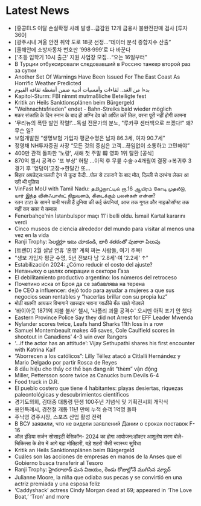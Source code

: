 # Latest News
-  [홍콩ELS 이달 손실확정 사례 발생…금감원 12개 금융사 불완전판매 검사 [투자360]
-  [광주시내 겨울 안전 취약 도로 18곳 선정…“데이터 분석 종합지수 산출”
-  [올해안에 소방자동차 번호판 ‘998·999’로 다 바꾼다
-  [‘초등 입학기 10시 출근’ 지원 사업장 모집…“오는 16일부터”
-  В Турции отбуксировали следовавший в Россию танкер второй раз за сутки
-  Another Set Of Warnings Have Been Issued For The East Coast As Horrific Weather Predicted
-  بدءا من الغد.. لقاءات وأمسيات أدبية ضمن أنشطة ثقافة الفيوم
-  Kapitol-Sturm: FBI nimmt mutmaßliche Beteiligte fest
-  Kritik an Heils Sanktionsplänen beim Bürgergeld
-  "Weihnachtsfrieden" endet - Bahn-Streiks bald wieder möglich
-  मकर संक्रांति के दिन स्नान के बाद ही अग्नि देव को अर्पित करें तिल, वरना पूरी नहीं होगी कामना
-  '무리뉴의 폭탄 발언 작렬!'…독설 전문가의 분노, "루카쿠 센터백으로 쓰겠다!" 왜? 무슨 일?
-  보험개발원 “생명보험 가입자 평균수명은 남자 86.3세, 여자 90.7세”
-  정영채 NH투자증권 사장 “모든 것의 중심은 고객…끊임없이 소통하고 고민해야”
-  400만 관객 돌파한 '노량', 새해 첫 주말 韓 영화 1위 탈환 [공식]
-  870억 첼시 공격수 '또 부상' 허탈 …이적 후 무릎 수술→4개월여 결장→복귀후 3경기 후 '엉덩이'고장→한달간 또…
-  बिहार अपडेट्स:चलती ट्रेन से कूदा कैदी...पोल से टकराने के बाद मौत, दिल्ली से दरभंगा लेकर आ रही थी पुलिस
-  VinFast MoU with Tamil Nadu: தமிழ்நாட்டில் ரூ.16 ஆயிரம் கோடி முதலீடு, யார் இந்த வின்ஃபாஸ்ட் நிறுவனம், கிடைக்கும் பலன்கள் என்ன?
-  रतन टाटा के सामने पानी भरती हैं दुनिया की कई कंपनियां, आज तक गूगल और माइक्रोसॉफ्ट तक नहीं कर सका ये कमाल
-  Fenerbahçe'nin İstanbulspor maçı 11'i belli oldu. İsmail Kartal kararını verdi
-  Cinco museos de ciencia alrededor del mundo para visitar al menos una vez en la vida
-  Ranji Trophy: సెలక్టర్లూ ఇటు చూడండి, భారీ శతకంతో పుజారా పిలుపు
-  [트렌D] 2월 설날 연휴 ‘혼행’ 계획 짜는 사람들, 여기 주목!
-  "생보 가입자 평균 수명, 5년 전보다 남 '2.8세'·여 '2.2세' ↑"
-  Estabilización 2024: ¿Cómo reducir el costo del ajuste?
-  Нетаньяху о целях операции в секторе Газа
-  El debilitamiento productivo argentino: los números del retroceso
-  Почетино иска от Броя да се забавлява на терена
-  De CEO a influencer: dejó todo para ayudar a mujeres a que sus negocios sean rentables y “hacerlas brillar con su propia luz”
-  मोठी बातमी! आयकर विभागाने खासदार भावना गवळींचे बँक खाते गोठवले
-  '바이아웃 1871억 지불 불사' 첼시, '나폴리 괴물 공격수' 오시멘 아직 포기 안 했다
-  Eastern Province Police Say they did not Arrest for EFF Leader Mwenda
-  Nylander scores twice, Leafs hand Sharks 11th loss in a row
-  Samuel Montembeault makes 46 saves, Cole Caulfield scores in shootout in Canadiens’ 4-3 win over Rangers
-  ‘…if the actor has an attitude’: Vijay Sethupathi shares his first encounter with Katrina Kaif
-  “Aborrecen a los católicos”: Lilly Téllez atacó a Citlalli Hernández y Mario Delgado por partir Rosca de Reyes
-  8 dấu hiệu cho thấy cơ thể bạn đang rất “thèm” vận động
-  Miller, Pettersson score twice as Canucks burn Devils 6-4
-  Food truck in D.R.
-  El pueblo costero que tiene 4 habitantes: playas desiertas, riquezas paleontológicas y descubrimientos científicos
-  경기도의회, 김대중 대통령 탄생 100주년 기념식 및 기획전시회 개막식
-  용인특례시, 경전철 개통 11년 만에 누적 승객 1억명 돌파
-  주낙영 경주시장, 스포츠 산업 활성 전력
-  В ВСУ заявили, что не видели заявлений Дании о сроках поставок F-16
-  ऑल इंडिया सर्जन सोसाइटी बेसिकॉन- 2024 का होगा आयोजन:डॉक्टर आशुतोष शरण बोले- ​​​​​​​चिकित्सा के क्षेत्र में आगे बढ़ा मोतिहारी, बड़े शहरों जैसी स्वास्थ्य सुविधा
-  Kritik an Heils Sanktionsplänen beim Bürgergeld
-  Cuáles son las acciones de empresas en manos de la Anses que el Gobierno busca transferir al Tesoro
-  Ranji Trophy: హైదరాబాద్‌ ఘన విజయం, రెండు రోజుల్లోనే ముగిసిన మ్యాచ్‌
-  Julianne Moore, la niña que odiaba sus pecas y se convirtió en una actriz premiada y una esposa feliz
-  ‘Caddyshack’ actress Cindy Morgan dead at 69; appeared in ‘The Love Boat,’ ‘Tron’ and more
